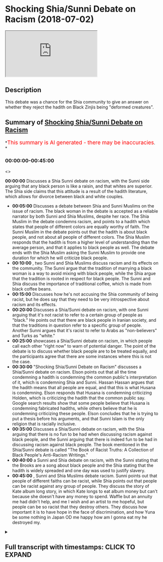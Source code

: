 # Shocking Shia/Sunni Debate on Racism (2018-07-02)

<iframe loading='lazy' allow='autoplay' src='https://www.youtube.com/embed/bwG8mSzOzyY'></iframe>

## Description

This debate was a chance for the Shia community to give an answer on whether they reject the hadith on Black Zinjis being "deformed creatures".

## Summary of [Shocking Shia/Sunni Debate on Racism](https://www.youtube.com/watch?v=bwG8mSzOzyY)

*<span style="color:red; font-size:125%">This summary is AI generated - there may be inaccuracies</span>. *

### <a onclick="modifyYTiframeseektime('0')">00:00:00-00:45:00</a>

<>

**<a onclick="modifyYTiframeseektime('0')">00:00:00</a>** Discusses a Shia Sunni debate on racism, with the Sunni side arguing that any black person is like a raisin, and that whites are superior. The Shia side claims that this attitude is a result of the hadith literature, which allows for divorce between black and white couples.

* **<a onclick="modifyYTiframeseektime('300')">00:05:00</a>** Discusses a debate between Shia and Sunni Muslims on the issue of racism. The black woman in the debate is accepted as a reliable narrator by both Sunni and Shia Muslims, despite her race. The Shia Muslim in the debate condemns racism, and points to a hadith which states that people of different colors are equally worthy of faith. The Sunni Muslim in the debate points out that the hadith is about black people, and not about all people of different colors. The Shia Muslim responds that the hadith is from a higher level of understanding than the average person, and that it applies to black people as well. The debate ends with the Shia Muslim asking the Sunni Muslim to provide one duration for which he will criticize black people.
* **<a onclick="modifyYTiframeseektime('600')">00:10:00</a>** , two Sunni and Shia Muslims discuss racism and its effects on the community. The Sunni argue that the tradition of marrying a black woman is a way to avoid mixing with black people, while the Shia argue that the tradition is rooted in respect for black people. The Sunni and Shia discuss the importance of traditional coffee, which is made from black coffee beans.
* **<a onclick="modifyYTiframeseektime('900')">00:15:00</a>** Discusses how he's not accusing the Shia community of being racist, but he does say that they need to be very introspective about racism and its effects.
* **<a onclick="modifyYTiframeseektime('1200')">00:20:00</a>** Discusses a Shia/Sunni debate on racism, with one Sunni arguing that it's not racist to refer to a certain group of people as "black." He points out that there are black people in Iranian society, and that the traditions in question refer to a specific group of people. Another Sunni argues that it's racist to refer to Arabs as "non-believers" and Turks as "white."
* **<a onclick="modifyYTiframeseektime('1500')">00:25:00</a>**  showcases a Shia/Sunni debate on racism, in which people call each other "right now" to warn of potential danger. The point of the debate is to discuss whether black people are to be treated equally, and the participants agree that there are some instances where this is not the case.
* **<a onclick="modifyYTiframeseektime('1800')">00:30:00</a>**  "Shocking Shia/Sunni Debate on Racism" discusses a Shia/Sunni debate on racism. Elson points out that all the time condemning a hadith is condemning the common public's interpretation of it, which is condemning Shia and Sunni. Hassan Hassan argues that the hadith means that all people are equal, and that this is what Husana is condemning. Elson responds that Husana is condemning criticizing Holden, which is criticizing the hadith that the common public say. Google search results show that some people believe that Husana is condemning fabricated hadiths, while others believe that he is condemning criticizing these people. Elson concludes that he is trying to put a thesis before his arguments, and that Sunni Islam is the only religion that is racially inclusive.
* **<a onclick="modifyYTiframeseektime('2100')">00:35:00</a>** Discusses a Shia/Sunni debate on racism, with the Shia arguing that there is no fun to be had when discussing racism against black people, and the Sunni arguing that there is indeed fun to be had in discussing racism against black people. The book mentioned in the Shia/Sunni debate is called "The Book of Racist Truths: A Collection of Black People's Anti-Racism Writings."
* **<a onclick="modifyYTiframeseektime('2400')">00:40:00</a>** a Sunni and Shia debate on racism, with the Sunni stating that the Brooks are a song about black people and the Shia stating that the hadith is widely spreaded and one day was used to justify slavery.
* **<a onclick="modifyYTiframeseektime('2700')">00:45:00</a>** , Sunni and Shia Muslims debate racism. Sunni points out that people of different faiths can be racist, while Shia points out that people can be racist against any group of people. They discuss the story of Kate album long story, in which Kate longs to eat album money but can't because she doesn't have any money to spend. Waffle but an annuity me had didn't help, and me I wish and an artist to me hopeful, but people can be so racist that they destroy others. They discuss how important it is to have hope in the face of discrimination, and how Yuna be some nothing in Japan OD me happy how am I gonna eat my he destroyed my.

<details><summary><h2>Full transcript with timestamps: CLICK TO EXPAND</h2></summary>

<a onclick="modifyYTiframeseektime('0')">0:00:00</a> I know but even that is problematic know  
<a onclick="modifyYTiframeseektime('64')">0:01:04</a> that the nutrition say about  
<a onclick="modifyYTiframeseektime('70')">0:01:10</a> this deal yeah okay they're all of those  
<a onclick="modifyYTiframeseektime('74')">0:01:14</a> traditions we reject them right yeah so  
<a onclick="modifyYTiframeseektime('76')">0:01:16</a> believe me stress scriptures and this is  
<a onclick="modifyYTiframeseektime('83')">0:01:23</a> my claim to you right now here and this  
<a onclick="modifyYTiframeseektime('84')">0:01:24</a> is I'm doing nothing why nothing is what  
<a onclick="modifyYTiframeseektime('87')">0:01:27</a> I'm taking your you mean yeah and I'm  
<a onclick="modifyYTiframeseektime('89')">0:01:29</a> giving it to you because I'm not someone  
<a onclick="modifyYTiframeseektime('91')">0:01:31</a> who can do it son mystical art is a big  
<a onclick="modifyYTiframeseektime('93')">0:01:33</a> thing you go through narrations yeah  
<a onclick="modifyYTiframeseektime('94')">0:01:34</a> it's the cry is when someone looks at oh  
<a onclick="modifyYTiframeseektime('97')">0:01:37</a> yeah makes a decision so I'm saying oh  
<a onclick="modifyYTiframeseektime('100')">0:01:40</a> yeah who's well-known yeah in the circle  
<a onclick="modifyYTiframeseektime('103')">0:01:43</a> his his discussion of it and not just  
<a onclick="modifyYTiframeseektime('106')">0:01:46</a> him but him particularly because I know  
<a onclick="modifyYTiframeseektime('107')">0:01:47</a> he spoke about this issue yeah he said  
<a onclick="modifyYTiframeseektime('112')">0:01:52</a> anything in the Islamic which refers to  
<a onclick="modifyYTiframeseektime('117')">0:01:57</a> as throat the people from Sudan yeah  
<a onclick="modifyYTiframeseektime('120')">0:02:00</a> which is at the time obviously below  
<a onclick="modifyYTiframeseektime('121')">0:02:01</a> Egypt and sapphires rubies etc and also  
<a onclick="modifyYTiframeseektime('124')">0:02:04</a> any black people is alike that's what he  
<a onclick="modifyYTiframeseektime('127')">0:02:07</a> said any idea lied meaning is not  
<a onclick="modifyYTiframeseektime('129')">0:02:09</a> authentic now on the on the flip side  
<a onclick="modifyYTiframeseektime('131')">0:02:11</a> today one saying is from the Tennessee I  
<a onclick="modifyYTiframeseektime('133')">0:02:13</a> traditionally spective yeah we both  
<a onclick="modifyYTiframeseektime('136')">0:02:16</a> agree and we've accepted that this  
<a onclick="modifyYTiframeseektime('138')">0:02:18</a> hadith yakumo's ooh not for long Kalpana  
<a onclick="modifyYTiframeseektime('141')">0:02:21</a> Shawa that be aware of the huge trap the  
<a onclick="modifyYTiframeseektime('143')">0:02:23</a> black tribe because they are deformed  
<a onclick="modifyYTiframeseektime('144')">0:02:24</a> creature because they used to pace  
<a onclick="modifyYTiframeseektime('146')">0:02:26</a> things in their faces you know well I  
<a onclick="modifyYTiframeseektime('148')">0:02:28</a> mean they still do that now I mean in  
<a onclick="modifyYTiframeseektime('151')">0:02:31</a> Kenya you got to Ken you're gonna find  
<a onclick="modifyYTiframeseektime('152')">0:02:32</a> tribes that people put things in their  
<a onclick="modifyYTiframeseektime('154')">0:02:34</a> faces and that already there was one  
<a onclick="modifyYTiframeseektime('155')">0:02:35</a> thing but they don't have no books but  
<a onclick="modifyYTiframeseektime('157')">0:02:37</a> you know this word will show where you  
<a onclick="modifyYTiframeseektime('159')">0:02:39</a> know what it means in Arabic deformity  
<a onclick="modifyYTiframeseektime('165')">0:02:45</a> literally when you have some patrol you  
<a onclick="modifyYTiframeseektime('167')">0:02:47</a> know what you saying this it's they're  
<a onclick="modifyYTiframeseektime('168')">0:02:48</a> not no more you saying this right but  
<a onclick="modifyYTiframeseektime('171')">0:02:51</a> then at the same time in Bukhari you do  
<a onclick="modifyYTiframeseektime('173')">0:02:53</a> have traditions where it describes yet  
<a onclick="modifyYTiframeseektime('176')">0:02:56</a> it describes like it says obey your  
<a onclick="modifyYTiframeseektime('177')">0:02:57</a> leader leader even if he's no peon is  
<a onclick="modifyYTiframeseektime('180')">0:03:00</a> that head Lac or is it okay no that's  
<a onclick="modifyYTiframeseektime('191')">0:03:11</a> not the idea is look  
<a onclick="modifyYTiframeseektime('196')">0:03:16</a> from Fantasy Bra obey your leader  
<a onclick="modifyYTiframeseektime('197')">0:03:17</a> whatever color they are and he said even  
<a onclick="modifyYTiframeseektime('199')">0:03:19</a> if his head is as black as a raisin it's  
<a onclick="modifyYTiframeseektime('202')">0:03:22</a> like raisin Zach yeah because the  
<a onclick="modifyYTiframeseektime('204')">0:03:24</a> Razorbacks and white that seem no one in  
<a onclick="modifyYTiframeseektime('205')">0:03:25</a> rank no no no no that bi is suggesting I  
<a onclick="modifyYTiframeseektime('214')">0:03:34</a> think we're gonna talk about yeah oh I'm  
<a onclick="modifyYTiframeseektime('220')">0:03:40</a> saying is that the reason you notice a  
<a onclick="modifyYTiframeseektime('222')">0:03:42</a> lot of Korea this is really interesting  
<a onclick="modifyYTiframeseektime('223')">0:03:43</a> there's a hadith in Bukhari I'll come to  
<a onclick="modifyYTiframeseektime('225')">0:03:45</a> the same one as oh yeah of a woman yeah  
<a onclick="modifyYTiframeseektime('227')">0:03:47</a> she was a black woman yeah  
<a onclick="modifyYTiframeseektime('230')">0:03:50</a> black woman she came to a sahabi I  
<a onclick="modifyYTiframeseektime('232')">0:03:52</a> forget his name now maybe we can find  
<a onclick="modifyYTiframeseektime('234')">0:03:54</a> the name and he and his wife he and his  
<a onclick="modifyYTiframeseektime('238')">0:03:58</a> wife he and his wife four marriages  
<a onclick="modifyYTiframeseektime('242')">0:04:02</a> this isn't Bukhari a wife and husband  
<a onclick="modifyYTiframeseektime('246')">0:04:06</a> were married yeah now what happened was  
<a onclick="modifyYTiframeseektime('250')">0:04:10</a> that this black woman she said why hold  
<a onclick="modifyYTiframeseektime('252')">0:04:12</a> on I gave this man breast milk and I  
<a onclick="modifyYTiframeseektime('255')">0:04:15</a> gave this woman breast milk and in Islam  
<a onclick="modifyYTiframeseektime('257')">0:04:17</a> we know that if you give a man and a  
<a onclick="modifyYTiframeseektime('260')">0:04:20</a> woman breast milk they can't get married  
<a onclick="modifyYTiframeseektime('261')">0:04:21</a> there you understand that yeah okay you  
<a onclick="modifyYTiframeseektime('264')">0:04:24</a> know the nourishes the perfect for foie  
<a onclick="modifyYTiframeseektime('266')">0:04:26</a> gras kabane ever man the hadith says for  
<a onclick="modifyYTiframeseektime('268')">0:04:28</a> foie gras cabina Homer pharmacopoeia  
<a onclick="modifyYTiframeseektime('271')">0:04:31</a> Homer means he divorced them now wait a  
<a onclick="modifyYTiframeseektime('273')">0:04:33</a> minute this is really interesting  
<a onclick="modifyYTiframeseektime('274')">0:04:34</a> separate this means the boss there was  
<a onclick="modifyYTiframeseektime('279')">0:04:39</a> at the boss head you know why because he  
<a onclick="modifyYTiframeseektime('282')">0:04:42</a> divorced between those two because her  
<a onclick="modifyYTiframeseektime('284')">0:04:44</a> testimony  
<a onclick="modifyYTiframeseektime('286')">0:04:46</a> now who was she she was a black woman  
<a onclick="modifyYTiframeseektime('288')">0:04:48</a> the two groups of subgroups of people  
<a onclick="modifyYTiframeseektime('291')">0:04:51</a> which with which we think are most  
<a onclick="modifyYTiframeseektime('293')">0:04:53</a> ridiculed in society yeah well he  
<a onclick="modifyYTiframeseektime('295')">0:04:55</a> accepts he accepted salawats a love  
<a onclick="modifyYTiframeseektime('298')">0:04:58</a> according to a hadith literature the  
<a onclick="modifyYTiframeseektime('300')">0:05:00</a> narration of a black woman over a notion  
<a onclick="modifyYTiframeseektime('303')">0:05:03</a> of a man and his wife both of them went  
<a onclick="modifyYTiframeseektime('305')">0:05:05</a> against her they said no this didn't  
<a onclick="modifyYTiframeseektime('306')">0:05:06</a> happen they protested but the Prophet he  
<a onclick="modifyYTiframeseektime('308')">0:05:08</a> accepted her narration over this which  
<a onclick="modifyYTiframeseektime('322')">0:05:22</a> was one of his students and then the so  
<a onclick="modifyYTiframeseektime('325')">0:05:25</a> black woman then  
<a onclick="modifyYTiframeseektime('326')">0:05:26</a> a student he said you want to see  
<a onclick="modifyYTiframeseektime('329')">0:05:29</a> someone from the people of Jena he said  
<a onclick="modifyYTiframeseektime('331')">0:05:31</a> yes he said look at this black woman she  
<a onclick="modifyYTiframeseektime('333')">0:05:33</a> is one of the people in general  
<a onclick="modifyYTiframeseektime('334')">0:05:34</a> represent yeah she's all over the people  
<a onclick="modifyYTiframeseektime('336')">0:05:36</a> of Germany that she is living on earth  
<a onclick="modifyYTiframeseektime('338')">0:05:38</a> at that time and she's one of the people  
<a onclick="modifyYTiframeseektime('340')">0:05:40</a> of paradise then he asked him why then  
<a onclick="modifyYTiframeseektime('343')">0:05:43</a> he said she came to the prophet  
<a onclick="modifyYTiframeseektime('344')">0:05:44</a> salaallah alayhi salam and she had she  
<a onclick="modifyYTiframeseektime('347')">0:05:47</a> had kind of epilepsy  
<a onclick="modifyYTiframeseektime('348')">0:05:48</a> he's too faint and then she came to the  
<a onclick="modifyYTiframeseektime('351')">0:05:51</a> prophet sallallaahu and she asked him o  
<a onclick="modifyYTiframeseektime('352')">0:05:52</a> Messenger of Allah I get faint asked the  
<a onclick="modifyYTiframeseektime('354')">0:05:54</a> McDowell for me that Allah killed me  
<a onclick="modifyYTiframeseektime('355')">0:05:55</a> from this disease then our Prophet SAW  
<a onclick="modifyYTiframeseektime('357')">0:05:57</a> Allah I am said to him will you be  
<a onclick="modifyYTiframeseektime('359')">0:05:59</a> patient she said yes and then he said  
<a onclick="modifyYTiframeseektime('376')">0:06:16</a> look at this because it demonstrates  
<a onclick="modifyYTiframeseektime('397')">0:06:37</a> equality yes the reason why we presented  
<a onclick="modifyYTiframeseektime('404')">0:06:44</a> on our channel was for a reason was a  
<a onclick="modifyYTiframeseektime('405')">0:06:45</a> search on accused you said your video  
<a onclick="modifyYTiframeseektime('410')">0:06:50</a> that we aren't filling the race in the  
<a onclick="modifyYTiframeseektime('411')">0:06:51</a> reason why we released that was cause  
<a onclick="modifyYTiframeseektime('412')">0:06:52</a> another channel so excuse also erases  
<a onclick="modifyYTiframeseektime('425')">0:07:05</a> saying you guys we have these mess up  
<a onclick="modifyYTiframeseektime('426')">0:07:06</a> the diffs research you have them too we  
<a onclick="modifyYTiframeseektime('428')">0:07:08</a> can write that game-mode a baton a stone  
<a onclick="modifyYTiframeseektime('439')">0:07:19</a> yes they have black no problem ok that's  
<a onclick="modifyYTiframeseektime('442')">0:07:22</a> why we don't have to listen  
<a onclick="modifyYTiframeseektime('443')">0:07:23</a> racism the very choose a very low blow  
<a onclick="modifyYTiframeseektime('452')">0:07:32</a> racism exists unless you get racism from  
<a onclick="modifyYTiframeseektime('457')">0:07:37</a> in the UK you could be a white guy from  
<a onclick="modifyYTiframeseektime('459')">0:07:39</a> Scotland somebody from South London and  
<a onclick="modifyYTiframeseektime('462')">0:07:42</a> it'd be like we have to do this  
<a onclick="modifyYTiframeseektime('466')">0:07:46</a> interesting hadith of man Solomon we  
<a onclick="modifyYTiframeseektime('469')">0:07:49</a> have this and it's higher color to our  
<a onclick="modifyYTiframeseektime('470')">0:07:50</a> colors yeah so the episode that Oh son  
<a onclick="modifyYTiframeseektime('486')">0:08:06</a> of a black and he was very angry with  
<a onclick="modifyYTiframeseektime('488')">0:08:08</a> him he reprimanded him and you know now  
<a onclick="modifyYTiframeseektime('491')">0:08:11</a> I'm asking you a question  
<a onclick="modifyYTiframeseektime('493')">0:08:13</a> Allah it's very important because he  
<a onclick="modifyYTiframeseektime('495')">0:08:15</a> first rose from your book sorry it was  
<a onclick="modifyYTiframeseektime('500')">0:08:20</a> not man right  
<a onclick="modifyYTiframeseektime('502')">0:08:22</a> he said to me ever so that whole son of  
<a onclick="modifyYTiframeseektime('506')">0:08:26</a> a black woman so belong in rabaa he  
<a onclick="modifyYTiframeseektime('509')">0:08:29</a> wanted from Mohammed sunrise and I  
<a onclick="modifyYTiframeseektime('510')">0:08:30</a> complain and he complained Ranger Psalms  
<a onclick="modifyYTiframeseektime('512')">0:08:32</a> of Solomon Hadi but he forgot very angry  
<a onclick="modifyYTiframeseektime('515')">0:08:35</a> and he told him yeah  
<a onclick="modifyYTiframeseektime('517')">0:08:37</a> is this true is this true what you've  
<a onclick="modifyYTiframeseektime('519')">0:08:39</a> been saying yeah in the Quran really so  
<a onclick="modifyYTiframeseektime('525')">0:08:45</a> he clearly okay go angry  
<a onclick="modifyYTiframeseektime('527')">0:08:47</a> we condemn there and he called the  
<a onclick="modifyYTiframeseektime('528')">0:08:48</a> ignorant jaylee act is one of the worst  
<a onclick="modifyYTiframeseektime('531')">0:08:51</a> criticisms you can get actually on the  
<a onclick="modifyYTiframeseektime('532')">0:08:52</a> west coast yes so here's my question  
<a onclick="modifyYTiframeseektime('535')">0:08:55</a> it's a question it's not challenged can  
<a onclick="modifyYTiframeseektime('539')">0:08:59</a> you provide for me one she IDs exactly  
<a onclick="modifyYTiframeseektime('558')">0:09:18</a> so you want one duration I just wanna  
<a onclick="modifyYTiframeseektime('561')">0:09:21</a> criticize that recently as the narration  
<a onclick="modifyYTiframeseektime('563')">0:09:23</a> that we saw in in our books right from a  
<a onclick="modifyYTiframeseektime('566')">0:09:26</a> Shiite perspective one killer hadith  
<a onclick="modifyYTiframeseektime('569')">0:09:29</a> which says and most thing I know the  
<a onclick="modifyYTiframeseektime('572')">0:09:32</a> article I mean it wasn't about black and  
<a onclick="modifyYTiframeseektime('574')">0:09:34</a> so now he was  
<a onclick="modifyYTiframeseektime('574')">0:09:34</a> it was you asked for one duration yes  
<a onclick="modifyYTiframeseektime('592')">0:09:52</a> okay yes this will finish now there's a  
<a onclick="modifyYTiframeseektime('596')">0:09:56</a> whole chapter in al-kafi volume one that  
<a onclick="modifyYTiframeseektime('600')">0:10:00</a> talks about racism and it says if  
<a onclick="modifyYTiframeseektime('602')">0:10:02</a> anybody if anybody has a mustard of seen  
<a onclick="modifyYTiframeseektime('605')">0:10:05</a> on his half of racism let's get there  
<a onclick="modifyYTiframeseektime('610')">0:10:10</a> with respect you see you've got respect  
<a onclick="modifyYTiframeseektime('614')">0:10:14</a> your traditions be they ask you to call  
<a onclick="modifyYTiframeseektime('616')">0:10:16</a> the Hadean alone on the pole listen to  
<a onclick="modifyYTiframeseektime('618')">0:10:18</a> set up with up I'm telling you now that  
<a onclick="modifyYTiframeseektime('624')">0:10:24</a> inner coffee  
<a onclick="modifyYTiframeseektime('626')">0:10:26</a> I'll find a few I think it's only fair  
<a onclick="modifyYTiframeseektime('629')">0:10:29</a> every time you present something I'll do  
<a onclick="modifyYTiframeseektime('631')">0:10:31</a> exactly the same thing with you no  
<a onclick="modifyYTiframeseektime('632')">0:10:32</a> problem I said I've just said in a  
<a onclick="modifyYTiframeseektime('638')">0:10:38</a> hadith  
<a onclick="modifyYTiframeseektime('639')">0:10:39</a> that's what's been authenticated  
<a onclick="modifyYTiframeseektime('658')">0:10:58</a> I'm simply asking he's asking for one  
<a onclick="modifyYTiframeseektime('660')">0:11:00</a> happy I just want to know why why  
<a onclick="modifyYTiframeseektime('663')">0:11:03</a> because he's curious he probably wants  
<a onclick="modifyYTiframeseektime('665')">0:11:05</a> to say you wanna make a boy because when  
<a onclick="modifyYTiframeseektime('674')">0:11:14</a> you have a hadith I'm gonna have a  
<a onclick="modifyYTiframeseektime('676')">0:11:16</a> hadith was wrong when it couldn't pro  
<a onclick="modifyYTiframeseektime('679')">0:11:19</a> this act saying you have this hadith  
<a onclick="modifyYTiframeseektime('683')">0:11:23</a> through the highest and yeah which is  
<a onclick="modifyYTiframeseektime('686')">0:11:26</a> you be careful or the do memory of the  
<a onclick="modifyYTiframeseektime('688')">0:11:28</a> of the black where the Jews the black is  
<a onclick="modifyYTiframeseektime('690')">0:11:30</a> rude yeah because that deformed people  
<a onclick="modifyYTiframeseektime('694')">0:11:34</a> yeah now we need another hadith in the  
<a onclick="modifyYTiframeseektime('696')">0:11:36</a> same standard to clean them that and all  
<a onclick="modifyYTiframeseektime('699')">0:11:39</a> the forest no I'm not defensive um they  
<a onclick="modifyYTiframeseektime('705')">0:11:45</a> are asking we're not the donor  
<a onclick="modifyYTiframeseektime('706')">0:11:46</a> we're asking we need to have a becoming  
<a onclick="modifyYTiframeseektime('712')">0:11:52</a> firstly this tradition you brought up  
<a onclick="modifyYTiframeseektime('715')">0:11:55</a> about racism okay  
<a onclick="modifyYTiframeseektime('717')">0:11:57</a> which obviously accountable it's say hey  
<a onclick="modifyYTiframeseektime('719')">0:11:59</a> you said it's hey by Allah Bonnie or  
<a onclick="modifyYTiframeseektime('720')">0:12:00</a> whatever right not as fine again what's  
<a onclick="modifyYTiframeseektime('722')">0:12:02</a> wrong I don't want to just mention about  
<a onclick="modifyYTiframeseektime('723')">0:12:03</a> abou sorry  
<a onclick="modifyYTiframeseektime('725')">0:12:05</a> yeah rebuking so the point is and by the  
<a onclick="modifyYTiframeseektime('731')">0:12:11</a> way we have for example Halloween I've  
<a onclick="modifyYTiframeseektime('732')">0:12:12</a> been 12 yeah she married yeah  
<a onclick="modifyYTiframeseektime('735')">0:12:15</a> - tell them married a black man as well  
<a onclick="modifyYTiframeseektime('739')">0:12:19</a> okay so we have intermixing within black  
<a onclick="modifyYTiframeseektime('743')">0:12:23</a> community nope a little mini by the way  
<a onclick="modifyYTiframeseektime('745')">0:12:25</a> do you know I was doing research sorry  
<a onclick="modifyYTiframeseektime('746')">0:12:26</a> this is gonna sound a bit tangential can  
<a onclick="modifyYTiframeseektime('749')">0:12:29</a> I just finish going to lighten the mood  
<a onclick="modifyYTiframeseektime('752')">0:12:32</a> okay go for it I've done a DNA test and  
<a onclick="modifyYTiframeseektime('754')">0:12:34</a> basically about 1/5 of my body is  
<a onclick="modifyYTiframeseektime('756')">0:12:36</a> Nigerian or something like that  
<a onclick="modifyYTiframeseektime('759')">0:12:39</a> - I was like 20 percent of all 20 become  
<a onclick="modifyYTiframeseektime('762')">0:12:42</a> like a big number yeah yeah so I was  
<a onclick="modifyYTiframeseektime('763')">0:12:43</a> wondering you know why am i if it was  
<a onclick="modifyYTiframeseektime('766')">0:12:46</a> East African you know okay  
<a onclick="modifyYTiframeseektime('768')">0:12:48</a> East African because this close to North  
<a onclick="modifyYTiframeseektime('771')">0:12:51</a> Africa alright I'm originally from Egypt  
<a onclick="modifyYTiframeseektime('774')">0:12:54</a> I done some research chef you know on  
<a onclick="modifyYTiframeseektime('776')">0:12:56</a> the on the the freshest the brushes yeah  
<a onclick="modifyYTiframeseektime('780')">0:13:00</a> and while realizes that we have a  
<a onclick="modifyYTiframeseektime('782')">0:13:02</a> long-standing tradition the sources for  
<a onclick="modifyYTiframeseektime('785')">0:13:05</a> the cernium it's established giving him  
<a onclick="modifyYTiframeseektime('786')">0:13:06</a> to you as an interesting point nothing  
<a onclick="modifyYTiframeseektime('788')">0:13:08</a> nothing academically but because black  
<a onclick="modifyYTiframeseektime('791')">0:13:11</a> people have certain characteristics  
<a onclick="modifyYTiframeseektime('792')">0:13:12</a> muscle muscular and whoever they do have  
<a onclick="modifyYTiframeseektime('796')">0:13:16</a> even now to this day every day so  
<a onclick="modifyYTiframeseektime('799')">0:13:19</a> Laughter  
<a onclick="modifyYTiframeseektime('802')">0:13:22</a> they're pretty legs  
<a onclick="modifyYTiframeseektime('804')">0:13:24</a> yeah so the Arab side to intermix with  
<a onclick="modifyYTiframeseektime('808')">0:13:28</a> them especially the core issues that's  
<a onclick="modifyYTiframeseektime('810')">0:13:30</a> why because I was wondering why you came  
<a onclick="modifyYTiframeseektime('812')">0:13:32</a> from I'm a gobby of pigment you got a  
<a onclick="modifyYTiframeseektime('814')">0:13:34</a> signal  
<a onclick="modifyYTiframeseektime('853')">0:14:13</a> okay so basically bro it's gonna come  
<a onclick="modifyYTiframeseektime('857')">0:14:17</a> back to you I was gonna see the  
<a onclick="modifyYTiframeseektime('858')">0:14:18</a> traditional coffee Algar bringing up so  
<a onclick="modifyYTiframeseektime('860')">0:14:20</a> the point is look I think they I'm not  
<a onclick="modifyYTiframeseektime('862')">0:14:22</a> going to stand in like throw blows  
<a onclick="modifyYTiframeseektime('864')">0:14:24</a> because I can show you I'm not trying or  
<a onclick="modifyYTiframeseektime('866')">0:14:26</a> let me finish I think they we have  
<a onclick="modifyYTiframeseektime('871')">0:14:31</a> chapters dedicated in our books they  
<a onclick="modifyYTiframeseektime('873')">0:14:33</a> talk about racism okay  
<a onclick="modifyYTiframeseektime('875')">0:14:35</a> and the amande often debated a start  
<a onclick="modifyYTiframeseektime('877')">0:14:37</a> date to themselves their mothers were  
<a onclick="modifyYTiframeseektime('878')">0:14:38</a> from black descended from slaves women  
<a onclick="modifyYTiframeseektime('883')">0:14:43</a> their wives some of these women will  
<a onclick="modifyYTiframeseektime('887')">0:14:47</a> stay with me no I would ask you a  
<a onclick="modifyYTiframeseektime('889')">0:14:49</a> question  
<a onclick="modifyYTiframeseektime('890')">0:14:50</a> give me one Xin Jie woman from the  
<a onclick="modifyYTiframeseektime('896')">0:14:56</a> Nubians from these energies that the  
<a onclick="modifyYTiframeseektime('898')">0:14:58</a> Imams married and not the most yeah I  
<a onclick="modifyYTiframeseektime('902')">0:15:02</a> don't know I'm not asking efficient not  
<a onclick="modifyYTiframeseektime('904')">0:15:04</a> talking about the skin color I'm talking  
<a onclick="modifyYTiframeseektime('906')">0:15:06</a> about black from the subcontinent as far  
<a onclick="modifyYTiframeseektime('909')">0:15:09</a> from the sub-saharan African region so  
<a onclick="modifyYTiframeseektime('911')">0:15:11</a> Sudan from the known Arab places you  
<a onclick="modifyYTiframeseektime('917')">0:15:17</a> could ask you the same question could  
<a onclick="modifyYTiframeseektime('919')">0:15:19</a> you answer one second hello pin Tao okay  
<a onclick="modifyYTiframeseektime('923')">0:15:23</a> she's an Arab woman okay I mean you've  
<a onclick="modifyYTiframeseektime('926')">0:15:26</a> done your research I need to understand  
<a onclick="modifyYTiframeseektime('930')">0:15:30</a> your anger confusing us of racism  
<a onclick="modifyYTiframeseektime('932')">0:15:32</a> essentially no I'm not accusing you of  
<a onclick="modifyYTiframeseektime('933')">0:15:33</a> racism you've done research you comment  
<a onclick="modifyYTiframeseektime('938')">0:15:38</a> before and then yourself  
<a onclick="modifyYTiframeseektime('941')">0:15:41</a> Oh useless racism is a big thing yeah  
<a onclick="modifyYTiframeseektime('961')">0:16:01</a> and let me be frank with you in our  
<a onclick="modifyYTiframeseektime('963')">0:16:03</a> countries and our Arab countries  
<a onclick="modifyYTiframeseektime('964')">0:16:04</a> Pakistan in the black person comes to  
<a onclick="modifyYTiframeseektime('967')">0:16:07</a> this country sometimes they mistreated  
<a onclick="modifyYTiframeseektime('968')">0:16:08</a> err I'm speaking more probably off no  
<a onclick="modifyYTiframeseektime('970')">0:16:10</a> problem but their mystery is how we have  
<a onclick="modifyYTiframeseektime('971')">0:16:11</a> to adjust these things as understand let  
<a onclick="modifyYTiframeseektime('975')">0:16:15</a> us stay here I mean I know you might not  
<a onclick="modifyYTiframeseektime('979')">0:16:19</a> find it as important but I've never very  
<a onclick="modifyYTiframeseektime('981')">0:16:21</a> important right another thing it's like  
<a onclick="modifyYTiframeseektime('984')">0:16:24</a> and by just honest and say listen I  
<a onclick="modifyYTiframeseektime('986')">0:16:26</a> don't explain to you before yes as I  
<a onclick="modifyYTiframeseektime('989')">0:16:29</a> think you before our books heavily  
<a onclick="modifyYTiframeseektime('993')">0:16:33</a> criticized erasing can we happening no  
<a onclick="modifyYTiframeseektime('996')">0:16:36</a> just no pombal I'll see them I've been a  
<a onclick="modifyYTiframeseektime('998')">0:16:38</a> doctor soon yeah but having said that  
<a onclick="modifyYTiframeseektime('1004')">0:16:44</a> Music  
<a onclick="modifyYTiframeseektime('1080')">0:18:00</a> I don't screw though I'm saying  
<a onclick="modifyYTiframeseektime('1097')">0:18:17</a> Laughter  
<a onclick="modifyYTiframeseektime('1128')">0:18:48</a> the issue of anyway my uncle's like this  
<a onclick="modifyYTiframeseektime('1161')">0:19:21</a> back I'll show you a picture one day  
<a onclick="modifyYTiframeseektime('1163')">0:19:23</a> okay the reason why my mum's that my  
<a onclick="modifyYTiframeseektime('1166')">0:19:26</a> mum's brother and the reason why is  
<a onclick="modifyYTiframeseektime('1169')">0:19:29</a> because he forgot I came with this guy  
<a onclick="modifyYTiframeseektime('1173')">0:19:33</a> shorty is falling short to the point I'm  
<a onclick="modifyYTiframeseektime('1176')">0:19:36</a> making sure is what I want to say to it  
<a onclick="modifyYTiframeseektime('1180')">0:19:40</a> this is their important yeah apps we've  
<a onclick="modifyYTiframeseektime('1183')">0:19:43</a> been think it's on next time as Muslims  
<a onclick="modifyYTiframeseektime('1186')">0:19:46</a> you need to be very introspective about  
<a onclick="modifyYTiframeseektime('1187')">0:19:47</a> it because people from the mumbles will  
<a onclick="modifyYTiframeseektime('1189')">0:19:49</a> commit a hammering us about the issue of  
<a onclick="modifyYTiframeseektime('1191')">0:19:51</a> racism and we need to be very  
<a onclick="modifyYTiframeseektime('1193')">0:19:53</a> introspective now what I'm essentially  
<a onclick="modifyYTiframeseektime('1196')">0:19:56</a> saying is that I'm not here to accuse  
<a onclick="modifyYTiframeseektime('1198')">0:19:58</a> the Shia community of being racist I'm  
<a onclick="modifyYTiframeseektime('1200')">0:20:00</a> not saying that I know I know many of  
<a onclick="modifyYTiframeseektime('1202')">0:20:02</a> you guys I've been around it I've been  
<a onclick="modifyYTiframeseektime('1203')">0:20:03</a> you know they know me and I know them  
<a onclick="modifyYTiframeseektime('1205')">0:20:05</a> yeah I'm not saying that they're racist  
<a onclick="modifyYTiframeseektime('1207')">0:20:07</a> I don't know much about Iranian Society  
<a onclick="modifyYTiframeseektime('1210')">0:20:10</a> for example the black Santa Cruz yeah  
<a onclick="modifyYTiframeseektime('1222')">0:20:22</a> once I'm not interesting they had the  
<a onclick="modifyYTiframeseektime('1224')">0:20:24</a> black suppose I go being up in there in  
<a onclick="modifyYTiframeseektime('1226')">0:20:26</a> the area my friend was telling me about  
<a onclick="modifyYTiframeseektime('1227')">0:20:27</a> it because there because the blacks were  
<a onclick="modifyYTiframeseektime('1229')">0:20:29</a> upset with the guy because he you know  
<a onclick="modifyYTiframeseektime('1231')">0:20:31</a> their sons it goes black he colors so  
<a onclick="modifyYTiframeseektime('1234')">0:20:34</a> it's a white guy it was a black skin on  
<a onclick="modifyYTiframeseektime('1236')">0:20:36</a> black black thing and then one day II  
<a onclick="modifyYTiframeseektime('1238')">0:20:38</a> did that some blacks saw him and then so  
<a onclick="modifyYTiframeseektime('1240')">0:20:40</a> what you do it you trying to think you  
<a onclick="modifyYTiframeseektime('1241')">0:20:41</a> know but they didn't realize that was  
<a onclick="modifyYTiframeseektime('1243')">0:20:43</a> Father Indian culture I don't know  
<a onclick="modifyYTiframeseektime('1285')">0:21:25</a> yes because no it was particular to a  
<a onclick="modifyYTiframeseektime('1301')">0:21:41</a> certain group from the people of Zion  
<a onclick="modifyYTiframeseektime('1303')">0:21:43</a> you except they're not believers I  
<a onclick="modifyYTiframeseektime('1311')">0:21:51</a> didn't interrupt you yeah let me finish  
<a onclick="modifyYTiframeseektime('1312')">0:21:52</a> so if you look at the traditions like  
<a onclick="modifyYTiframeseektime('1315')">0:21:55</a> any traditions you put them all together  
<a onclick="modifyYTiframeseektime('1316')">0:21:56</a> you look at it's referring to a certain  
<a onclick="modifyYTiframeseektime('1318')">0:21:58</a> even though despite the fact that it  
<a onclick="modifyYTiframeseektime('1322')">0:22:02</a> refers to a subgroup of blacks yes I'm  
<a onclick="modifyYTiframeseektime('1323')">0:22:03</a> asking you to accept this Olive bro it's  
<a onclick="modifyYTiframeseektime('1326')">0:22:06</a> same on your books ago it's a white why  
<a onclick="modifyYTiframeseektime('1331')">0:22:11</a> you for white trying to force your  
<a onclick="modifyYTiframeseektime('1332')">0:22:12</a> opinion against to accept do you accept  
<a onclick="modifyYTiframeseektime('1335')">0:22:15</a> it no we're not to accept it was Pacific  
<a onclick="modifyYTiframeseektime('1337')">0:22:17</a> to a certain group of people why is that  
<a onclick="modifyYTiframeseektime('1339')">0:22:19</a> is that acceptable your eyes think  
<a onclick="modifyYTiframeseektime('1341')">0:22:21</a> that's racial yes no it's gonna be  
<a onclick="modifyYTiframeseektime('1343')">0:22:23</a> racist because it's not talking about  
<a onclick="modifyYTiframeseektime('1345')">0:22:25</a> black people it's talking about a  
<a onclick="modifyYTiframeseektime('1346')">0:22:26</a> certain I can say to you is in a racist  
<a onclick="modifyYTiframeseektime('1352')">0:22:32</a> to say well Arabs cannot marry down  
<a onclick="modifyYTiframeseektime('1354')">0:22:34</a> Arabs as well Arabs are not allowed to  
<a onclick="modifyYTiframeseektime('1358')">0:22:38</a> marry Turks  
<a onclick="modifyYTiframeseektime('1377')">0:22:57</a> you come here  
<a onclick="modifyYTiframeseektime('1571')">0:26:11</a> someone called me they said some of the  
<a onclick="modifyYTiframeseektime('1574')">0:26:14</a> people share some traces you know  
<a onclick="modifyYTiframeseektime('1605')">0:26:45</a> stay away from your right now the point  
<a onclick="modifyYTiframeseektime('1628')">0:27:08</a> is we we say yeah right  
<a onclick="modifyYTiframeseektime('1653')">0:27:33</a> when it comes to black people  
<a onclick="modifyYTiframeseektime('1820')">0:30:20</a> listen this had equal husana eBay and RL  
<a onclick="modifyYTiframeseektime('1826')">0:30:26</a> Elson the people who say all the time is  
<a onclick="modifyYTiframeseektime('1830')">0:30:30</a> condemning this hadith  
<a onclick="modifyYTiframeseektime('1832')">0:30:32</a> yeah by the way it's for you - no that's  
<a onclick="modifyYTiframeseektime('1838')">0:30:38</a> for you it's for Howie  
<a onclick="modifyYTiframeseektime('1839')">0:30:39</a> yeah  
<a onclick="modifyYTiframeseektime('1841')">0:30:41</a> Hassan Hassan he said means D means the  
<a onclick="modifyYTiframeseektime('1843')">0:30:43</a> book all the people they will say for  
<a onclick="modifyYTiframeseektime('1845')">0:30:45</a> example they're the people they will say  
<a onclick="modifyYTiframeseektime('1848')">0:30:48</a> here's how I hear that's the honey how  
<a onclick="modifyYTiframeseektime('1851')">0:30:51</a> could you get you the video okay so  
<a onclick="modifyYTiframeseektime('1852')">0:30:52</a> consider husana he is condemning  
<a onclick="modifyYTiframeseektime('1854')">0:30:54</a> criticizing Holden  
<a onclick="modifyYTiframeseektime('1856')">0:30:56</a> he is he criticizing the hadith that the  
<a onclick="modifyYTiframeseektime('1859')">0:30:59</a> common public say the lsat yeah so  
<a onclick="modifyYTiframeseektime('1862')">0:31:02</a> Google they said well bad in over eight  
<a onclick="modifyYTiframeseektime('1866')">0:31:06</a> over jeans forty days no Shepherd will  
<a onclick="modifyYTiframeseektime('1868')">0:31:08</a> come to show these people they will say  
<a onclick="modifyYTiframeseektime('1870')">0:31:10</a> he is condemning criticizing these  
<a onclick="modifyYTiframeseektime('1872')">0:31:12</a> people fabricated so you brought this is  
<a onclick="modifyYTiframeseektime('1877')">0:31:17</a> the problem before you who you brought a  
<a onclick="modifyYTiframeseektime('1879')">0:31:19</a> Hadees that in the book in the book  
<a onclick="modifyYTiframeseektime('1882')">0:31:22</a> now in the book condemning fabricated  
<a onclick="modifyYTiframeseektime('1915')">0:31:55</a> but the point is is that I'm trying to  
<a onclick="modifyYTiframeseektime('1919')">0:31:59</a> chef agro three or four books and the  
<a onclick="modifyYTiframeseektime('1922')">0:32:02</a> husana as far as I remember wasn't one  
<a onclick="modifyYTiframeseektime('1924')">0:32:04</a> of them  
<a onclick="modifyYTiframeseektime('1924')">0:32:04</a> no it's not it's not a student any rate  
<a onclick="modifyYTiframeseektime('1931')">0:32:11</a> we said very clearly what we want from  
<a onclick="modifyYTiframeseektime('1933')">0:32:13</a> you guys is there's two challenges  
<a onclick="modifyYTiframeseektime('1934')">0:32:14</a> Jefferson yeah look you very simple for  
<a onclick="modifyYTiframeseektime('1937')">0:32:17</a> the people we've been able to provide  
<a onclick="modifyYTiframeseektime('1938')">0:32:18</a> evidences all right well by the way  
<a onclick="modifyYTiframeseektime('1939')">0:32:19</a> we've done the same thing with  
<a onclick="modifyYTiframeseektime('1940')">0:32:20</a> Christians we've done the same thing  
<a onclick="modifyYTiframeseektime('1942')">0:32:22</a> with Jews and the reason why we're doing  
<a onclick="modifyYTiframeseektime('1944')">0:32:24</a> this is because we're trying to put a  
<a onclick="modifyYTiframeseektime('1945')">0:32:25</a> thesis before  
<a onclick="modifyYTiframeseektime('1947')">0:32:27</a> so and this one I'm gonna say this if  
<a onclick="modifyYTiframeseektime('1950')">0:32:30</a> you can't find the hadith I'm gonna make  
<a onclick="modifyYTiframeseektime('1952')">0:32:32</a> this thing's very plain open Sunni Islam  
<a onclick="modifyYTiframeseektime('1954')">0:32:34</a> is the only racially vulnerable daunting  
<a onclick="modifyYTiframeseektime('1958')">0:32:38</a> let me finish when you say Sunni Islam  
<a onclick="modifyYTiframeseektime('1959')">0:32:39</a> do you represent the Sufi community let  
<a onclick="modifyYTiframeseektime('1964')">0:32:44</a> me let me answer a question when I say  
<a onclick="modifyYTiframeseektime('1969')">0:32:49</a> sue me I'm not talking about anyone who  
<a onclick="modifyYTiframeseektime('1971')">0:32:51</a> identifies themselves as suddenly that's  
<a onclick="modifyYTiframeseektime('1973')">0:32:53</a> what I'm saying which includes all of  
<a onclick="modifyYTiframeseektime('1975')">0:32:55</a> the aforementioned that you mentioned  
<a onclick="modifyYTiframeseektime('1976')">0:32:56</a> yeah anyone who identified themselves as  
<a onclick="modifyYTiframeseektime('1978')">0:32:58</a> Mary and I will even go further because  
<a onclick="modifyYTiframeseektime('1980')">0:33:00</a> because that's a good question why is  
<a onclick="modifyYTiframeseektime('1981')">0:33:01</a> there suddenly yeah if you try Amir he  
<a onclick="modifyYTiframeseektime('1982')">0:33:02</a> writes in his book yeah I mean he had  
<a onclick="modifyYTiframeseektime('1984')">0:33:04</a> just sudden I said there's two kinds of  
<a onclick="modifyYTiframeseektime('1986')">0:33:06</a> Sunni yeah right I'm using he says  
<a onclick="modifyYTiframeseektime('1988')">0:33:08</a> himself there's two kinds of Sunnis and  
<a onclick="modifyYTiframeseektime('1989')">0:33:09</a> suddenly which even includes the more  
<a onclick="modifyYTiframeseektime('1991')">0:33:11</a> tested it isn't that which I feel like  
<a onclick="modifyYTiframeseektime('1992')">0:33:12</a> we will say a dollar which are like  
<a onclick="modifyYTiframeseektime('1994')">0:33:14</a> deviated sexpot they are basically not  
<a onclick="modifyYTiframeseektime('1997')">0:33:17</a> Shia their sources we do Sunni Islam is  
<a onclick="modifyYTiframeseektime('2008')">0:33:28</a> the only religion mainstream world  
<a onclick="modifyYTiframeseektime('2012')">0:33:32</a> religion in the face of the earth which  
<a onclick="modifyYTiframeseektime('2015')">0:33:35</a> is racially inclusive and includes black  
<a onclick="modifyYTiframeseektime('2018')">0:33:38</a> people white people that's why we find  
<a onclick="modifyYTiframeseektime('2021')">0:33:41</a> very clearly in the hadith and what she  
<a onclick="modifyYTiframeseektime('2023')">0:33:43</a> has arisen we've been able to ascertain  
<a onclick="modifyYTiframeseektime('2026')">0:33:46</a> right now is that hadith the sources  
<a onclick="modifyYTiframeseektime('2030')">0:33:50</a> that describe anti racism in sudden ISM  
<a onclick="modifyYTiframeseektime('2035')">0:33:55</a> why are you talking that we have a whole  
<a onclick="modifyYTiframeseektime('2036')">0:33:56</a> chaplain we bring one I don't think one  
<a onclick="modifyYTiframeseektime('2043')">0:34:03</a> of them was Atari you said there's a  
<a onclick="modifyYTiframeseektime('2046')">0:34:06</a> whole chapter dedicated to racism yes  
<a onclick="modifyYTiframeseektime('2047')">0:34:07</a> the word racism so a cookie that was  
<a onclick="modifyYTiframeseektime('2052')">0:34:12</a> against tribalism  
<a onclick="modifyYTiframeseektime('2053')">0:34:13</a> right and that's why I suspect I believe  
<a onclick="modifyYTiframeseektime('2056')">0:34:16</a> it was against trying tribalism which is  
<a onclick="modifyYTiframeseektime('2059')">0:34:19</a> very clear right but we're talking about  
<a onclick="modifyYTiframeseektime('2060')">0:34:20</a> explicit hadees right that condemn  
<a onclick="modifyYTiframeseektime('2064')">0:34:24</a> basically targeting  
<a onclick="modifyYTiframeseektime('2066')">0:34:26</a> say for example black people i say that  
<a onclick="modifyYTiframeseektime('2068')">0:34:28</a> the only school of saw and the whole  
<a onclick="modifyYTiframeseektime('2071')">0:34:31</a> world including Christianity and Judaism  
<a onclick="modifyYTiframeseektime('2073')">0:34:33</a> etc of the mainstream world religions  
<a onclick="modifyYTiframeseektime('2075')">0:34:35</a> including Hinduism which I believe in a  
<a onclick="modifyYTiframeseektime('2076')">0:34:36</a> caste system including maybe sick by the  
<a onclick="modifyYTiframeseektime('2079')">0:34:39</a> way see cuz it might be another  
<a onclick="modifyYTiframeseektime('2080')">0:34:40</a> exception to be first that yeah cuz they  
<a onclick="modifyYTiframeseektime('2082')">0:34:42</a> they reject the class system I'm trying  
<a onclick="modifyYTiframeseektime('2083')">0:34:43</a> to be as academic as possible so Sikhism  
<a onclick="modifyYTiframeseektime('2085')">0:34:45</a> might be another exception but with that  
<a onclick="modifyYTiframeseektime('2088')">0:34:48</a> I say that soon ISM completely reject  
<a onclick="modifyYTiframeseektime('2091')">0:34:51</a> see would you call it racism and its  
<a onclick="modifyYTiframeseektime('2093')">0:34:53</a> most racially inclusive of all of the  
<a onclick="modifyYTiframeseektime('2096')">0:34:56</a> ancient world religions is number one so  
<a onclick="modifyYTiframeseektime('2097')">0:34:57</a> I say to you now  
<a onclick="modifyYTiframeseektime('2099')">0:34:59</a> it can you find me anything within the  
<a onclick="modifyYTiframeseektime('2101')">0:35:01</a> she ie  
<a onclick="modifyYTiframeseektime('2102')">0:35:02</a> literature which explicitly condemns  
<a onclick="modifyYTiframeseektime('2105')">0:35:05</a> which explicitly condemns the racism  
<a onclick="modifyYTiframeseektime('2108')">0:35:08</a> racism to black people in particular I  
<a onclick="modifyYTiframeseektime('2110')">0:35:10</a> can find you that in itself a bloody out  
<a onclick="modifyYTiframeseektime('2114')">0:35:14</a> opinion says no there's no fun we have  
<a onclick="modifyYTiframeseektime('2134')">0:35:34</a> the books can you show before the  __   
<a onclick="modifyYTiframeseektime('2141')">0:35:41</a> leaves I just wanted to read the Arabic  
<a onclick="modifyYTiframeseektime('2143')">0:35:43</a> so you can read it from so please  
<a onclick="modifyYTiframeseektime('2146')">0:35:46</a> because since your Expo narrow sorry  
<a onclick="modifyYTiframeseektime('2154')">0:35:54</a> it's the book you mentioned earlier  
<a onclick="modifyYTiframeseektime('2156')">0:35:56</a> which books anymore cuz I think it was  
<a onclick="modifyYTiframeseektime('2158')">0:35:58</a> give me the book please there was what  
<a onclick="modifyYTiframeseektime('2160')">0:36:00</a> I'm reading any okay cuz I don't want to  
<a onclick="modifyYTiframeseektime('2170')">0:36:10</a> lose these are the comments on there  
<a onclick="modifyYTiframeseektime('2172')">0:36:12</a> okay  
<a onclick="modifyYTiframeseektime('2174')">0:36:14</a> here he said a little else in him he is  
<a onclick="modifyYTiframeseektime('2176')">0:36:16</a> this book you know what this is with the  
<a onclick="modifyYTiframeseektime('2178')">0:36:18</a> book this book basically done by Sahara  
<a onclick="modifyYTiframeseektime('2181')">0:36:21</a> ha Allah and he is saying the people  
<a onclick="modifyYTiframeseektime('2183')">0:36:23</a> doing say fabricated things in the yeah  
<a onclick="modifyYTiframeseektime('2186')">0:36:26</a> and then McKesson area here ok yeah do  
<a onclick="modifyYTiframeseektime('2200')">0:36:40</a> you know do you know what's the title of  
<a onclick="modifyYTiframeseektime('2201')">0:36:41</a> the book now please tell us  
<a onclick="modifyYTiframeseektime('2203')">0:36:43</a> yeah means means means what yeah  
<a onclick="modifyYTiframeseektime('2212')">0:36:52</a> eBay Anika theorem a hadith in mr.  
<a onclick="modifyYTiframeseektime('2214')">0:36:54</a> Holland's to to expose to show yeah  
<a onclick="modifyYTiframeseektime('2217')">0:36:57</a> hadith witches which is the people they  
<a onclick="modifyYTiframeseektime('2219')">0:36:59</a> will set on the popular underline he is  
<a onclick="modifyYTiframeseektime('2222')">0:37:02</a> not talking about are the hadith are  
<a onclick="modifyYTiframeseektime('2223')">0:37:03</a> authentic or not he's saying people they  
<a onclick="modifyYTiframeseektime('2225')">0:37:05</a> will say and then he is bringing it up  
<a onclick="modifyYTiframeseektime('2228')">0:37:08</a> please read and I wanted to read  
<a onclick="modifyYTiframeseektime('2229')">0:37:09</a> appreciate videos because it's a very  
<a onclick="modifyYTiframeseektime('2231')">0:37:11</a> important that you read this um when I  
<a onclick="modifyYTiframeseektime('2232')">0:37:12</a> read this yeah ok now here he say for  
<a onclick="modifyYTiframeseektime('2240')">0:37:20</a> now  
<a onclick="modifyYTiframeseektime('2241')">0:37:21</a> hadith he said he mention here please  
<a onclick="modifyYTiframeseektime('2245')">0:37:25</a> now hadith he said unless what he said  
<a onclick="modifyYTiframeseektime('2251')">0:37:31</a> that he mention about that Samaha means  
<a onclick="modifyYTiframeseektime('2255')">0:37:35</a> that they have a truthful they are kind  
<a onclick="modifyYTiframeseektime('2258')">0:37:38</a> of any honest yeah yeah for Barry yeah  
<a onclick="modifyYTiframeseektime('2262')">0:37:42</a> somehow were in there having a  
<a onclick="modifyYTiframeseektime('2266')">0:37:46</a> difficulty woman polyhedral Josie feel  
<a onclick="modifyYTiframeseektime('2269')">0:37:49</a> mode or at yeah condition liberals Josie  
<a onclick="modifyYTiframeseektime('2272')">0:37:52</a> even before except rejected one yeah  
<a onclick="modifyYTiframeseektime('2274')">0:37:54</a> yeah which he said move or he said this  
<a onclick="modifyYTiframeseektime('2277')">0:37:57</a> in Jesus are these fabricated well I  
<a onclick="modifyYTiframeseektime('2280')">0:38:00</a> wish I had a drink a beer bill hadith II  
<a onclick="modifyYTiframeseektime('2282')">0:38:02</a> how sahaja and if their best console  
<a onclick="modifyYTiframeseektime('2284')">0:38:04</a> abeja Bushmen in Rivera and yet know me  
<a onclick="modifyYTiframeseektime('2288')">0:38:08</a> action on Tom Carla Harris so he  
<a onclick="modifyYTiframeseektime('2290')">0:38:10</a> mentioned that he said why the people  
<a onclick="modifyYTiframeseektime('2291')">0:38:11</a> have the ability they don't come to you  
<a onclick="modifyYTiframeseektime('2292')">0:38:12</a> yeah yeah then he said why they do come  
<a onclick="modifyYTiframeseektime('2296')">0:38:16</a> to you then the prophets and he said  
<a onclick="modifyYTiframeseektime('2298')">0:38:18</a> Allah he said there is no good in there  
<a onclick="modifyYTiframeseektime('2300')">0:38:20</a> in the Abyssinian is a giant reversal if  
<a onclick="modifyYTiframeseektime('2302')">0:38:22</a> they did yeah and they'll be what about  
<a onclick="modifyYTiframeseektime('2305')">0:38:25</a> bizarre but of the LA  
<a onclick="modifyYTiframeseektime('2315')">0:38:35</a> for his for his and then he said he said  
<a onclick="modifyYTiframeseektime('2378')">0:39:38</a> I was with the chef he said fil jamia do  
<a onclick="modifyYTiframeseektime('2381')">0:39:41</a> ruthenium salah abdeslam dining he said  
<a onclick="modifyYTiframeseektime('2387')">0:39:47</a> black man that he has problems I can be  
<a onclick="modifyYTiframeseektime('2391')">0:39:51</a> for home to LA he said that for him  
<a onclick="modifyYTiframeseektime('2393')">0:39:53</a> tadam - allahu ta'ala called him come  
<a onclick="modifyYTiframeseektime('2396')">0:39:56</a> for jazz in a Chevy van he said he said  
<a onclick="modifyYTiframeseektime('2400')">0:40:00</a> where is my sleepover he said you know  
<a onclick="modifyYTiframeseektime('2416')">0:40:16</a> 'introduction here in the beginning is  
<a onclick="modifyYTiframeseektime('2419')">0:40:19</a> talking to you about the movie that's  
<a onclick="modifyYTiframeseektime('2426')">0:40:26</a> the problem I'm saying here now he  
<a onclick="modifyYTiframeseektime('2430')">0:40:30</a> mentioned that he said tell us because  
<a onclick="modifyYTiframeseektime('2434')">0:40:34</a> you put us in a dilemma and i'm raja  
<a onclick="modifyYTiframeseektime('2436')">0:40:36</a> raja Arobin in the merciful - yep lobo  
<a onclick="modifyYTiframeseektime('2438')">0:40:38</a> harridan  
<a onclick="modifyYTiframeseektime('2439')">0:40:39</a> right Reggie Ellis Sudan doodle be he  
<a onclick="modifyYTiframeseektime('2443')">0:40:43</a> came to the black people without the  
<a onclick="modifyYTiframeseektime('2444')">0:40:44</a> white one so cool to Haribo afternoon  
<a onclick="modifyYTiframeseektime('2446')">0:40:46</a> today maybe he escaped for him as a  
<a onclick="modifyYTiframeseektime('2449')">0:40:49</a> black slave were I to the GOL mal ill I  
<a onclick="modifyYTiframeseektime('2453')">0:40:53</a> mean I'll use Rafa cool to the home who  
<a onclick="modifyYTiframeseektime('2455')">0:40:55</a> shop dining said maybe his problem is on  
<a onclick="modifyYTiframeseektime('2458')">0:40:58</a> the carpet is when I meet in jail to  
<a onclick="modifyYTiframeseektime('2463')">0:41:03</a> Panama fur connected and he didn't  
<a onclick="modifyYTiframeseektime('2465')">0:41:05</a> anything please tell us what's the story  
<a onclick="modifyYTiframeseektime('2471')">0:41:11</a> but the story here  
<a onclick="modifyYTiframeseektime('2473')">0:41:13</a> this book has followed this book is how  
<a onclick="modifyYTiframeseektime('2477')">0:41:17</a> he is bringing happy fabricated had a  
<a onclick="modifyYTiframeseektime('2480')">0:41:20</a> hadith on the tongue of the people  
<a onclick="modifyYTiframeseektime('2481')">0:41:21</a> people of splitting things saying  
<a onclick="modifyYTiframeseektime('2484')">0:41:24</a> claiming that the Brooks are a song I  
<a onclick="modifyYTiframeseektime('2486')">0:41:26</a> said I said so yeah so he's bringing all  
<a onclick="modifyYTiframeseektime('2488')">0:41:28</a> these fabricated happy this is the title  
<a onclick="modifyYTiframeseektime('2491')">0:41:31</a> of the book the title of the book is to  
<a onclick="modifyYTiframeseektime('2493')">0:41:33</a> bring all these fabricated Hajis and put  
<a onclick="modifyYTiframeseektime('2495')">0:41:35</a> them there and the introduction if you  
<a onclick="modifyYTiframeseektime('2497')">0:41:37</a> know it he said it will josie he put it  
<a onclick="modifyYTiframeseektime('2498')">0:41:38</a> in the mouth means fabricate one slide  
<a onclick="modifyYTiframeseektime('2501')">0:41:41</a> one yeah and then he mention all these  
<a onclick="modifyYTiframeseektime('2504')">0:41:44</a> stories all these stories about the  
<a onclick="modifyYTiframeseektime('2506')">0:41:46</a> black people and all these things what  
<a onclick="modifyYTiframeseektime('2507')">0:41:47</a> so so the problem is and you brought the  
<a onclick="modifyYTiframeseektime('2510')">0:41:50</a> shadow he said that was reassuring it  
<a onclick="modifyYTiframeseektime('2512')">0:41:52</a> doesn't say that the service statement  
<a onclick="modifyYTiframeseektime('2513')">0:41:53</a> is another thing didn't say that this is  
<a onclick="modifyYTiframeseektime('2515')">0:41:55</a> a shadow statement and then they mention  
<a onclick="modifyYTiframeseektime('2517')">0:41:57</a> about a study that says they said it was  
<a onclick="modifyYTiframeseektime('2520')">0:42:00</a> mentioned this hadith in me  
<a onclick="modifyYTiframeseektime('2527')">0:42:07</a> they said they said they said so-called  
<a onclick="modifyYTiframeseektime('2530')">0:42:10</a> that moves me well Schaffer and they  
<a onclick="modifyYTiframeseektime('2531')">0:42:11</a> said this all this one in the front  
<a onclick="modifyYTiframeseektime('2533')">0:42:13</a> I'm sure it was quite about why do you  
<a onclick="modifyYTiframeseektime('2534')">0:42:14</a> say so Poland yeah because in the  
<a onclick="modifyYTiframeseektime('2536')">0:42:16</a> beginning you see the introduction did  
<a onclick="modifyYTiframeseektime('2539')">0:42:19</a> you see the introduction of this problem  
<a onclick="modifyYTiframeseektime('2541')">0:42:21</a> what you do do you just took this bit  
<a onclick="modifyYTiframeseektime('2552')">0:42:32</a> you're referring to the beginning here  
<a onclick="modifyYTiframeseektime('2555')">0:42:35</a> they see this one this is this one - two  
<a onclick="modifyYTiframeseektime('2557')">0:42:37</a> - you said they mentioned it in front of  
<a onclick="modifyYTiframeseektime('2558')">0:42:38</a> Shafi yes yes this is this is the  
<a onclick="modifyYTiframeseektime('2561')">0:42:41</a> beginning of it but he didn't object  
<a onclick="modifyYTiframeseektime('2564')">0:42:44</a> Music  
<a onclick="modifyYTiframeseektime('2565')">0:42:45</a> the problem this hadith he's saying  
<a onclick="modifyYTiframeseektime('2568')">0:42:48</a> people are saying such and such yeah  
<a onclick="modifyYTiframeseektime('2571')">0:42:51</a> people said for example people said in  
<a onclick="modifyYTiframeseektime('2574')">0:42:54</a> my country there is a cave there is used  
<a onclick="modifyYTiframeseektime('2576')">0:42:56</a> to be monsters live in that cave people  
<a onclick="modifyYTiframeseektime('2578')">0:42:58</a> they say this yeah I will say to you in  
<a onclick="modifyYTiframeseektime('2580')">0:43:00</a> my village people they say in such and  
<a onclick="modifyYTiframeseektime('2582')">0:43:02</a> such cave there is a monster yeah okay  
<a onclick="modifyYTiframeseektime('2585')">0:43:05</a> the problem is by these people they will  
<a onclick="modifyYTiframeseektime('2587')">0:43:07</a> say or they will be dragged in the thing  
<a onclick="modifyYTiframeseektime('2589')">0:43:09</a> yeah the people say now here he is  
<a onclick="modifyYTiframeseektime('2591')">0:43:11</a> bringing he said on the tongue of the  
<a onclick="modifyYTiframeseektime('2593')">0:43:13</a> people is widely spreaded  
<a onclick="modifyYTiframeseektime('2595')">0:43:15</a> one day was he is saying all of these  
<a onclick="modifyYTiframeseektime('2618')">0:43:38</a> things  
<a onclick="modifyYTiframeseektime('2728')">0:45:28</a> you  
<a onclick="modifyYTiframeseektime('2736')">0:45:36</a> eat album money the story  
<a onclick="modifyYTiframeseektime('2741')">0:45:41</a> Kate album long story  
<a onclick="modifyYTiframeseektime('2745')">0:45:45</a> waffle but an annuity me had didn't help  
<a onclick="modifyYTiframeseektime('2754')">0:45:54</a> me I wish and an artist to me hopeful  
<a onclick="modifyYTiframeseektime('2760')">0:46:00</a> people so much Yuna be some nothing in  
<a onclick="modifyYTiframeseektime('2764')">0:46:04</a> Japan OD me happy how am I gonna eat my  
<a onclick="modifyYTiframeseektime('2770')">0:46:10</a> he destroyed my  
<a onclick="modifyYTiframeseektime('2774')">0:46:14</a> Music  
</details>
